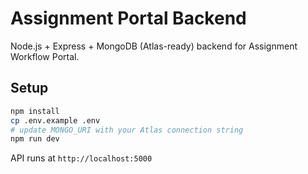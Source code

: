 # Assignment Portal Backend

Node.js + Express + MongoDB (Atlas-ready) backend for Assignment Workflow Portal.

## Setup

```bash
npm install
cp .env.example .env
# update MONGO_URI with your Atlas connection string
npm run dev
```

API runs at `http://localhost:5000`
